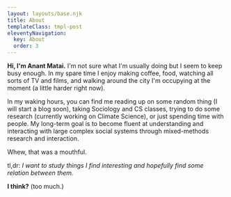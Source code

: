 ```yaml
---
layout: layouts/base.njk
title: About
templateClass: tmpl-post
eleventyNavigation:
  key: About
  order: 3
---
```


**Hi, I'm Anant Matai.** I'm not sure what I'm usually doing but I seem to keep busy enough. In my spare time I enjoy making coffee, food, watching all sorts of TV and films, and walking around the city I'm occupying at the moment (a little harder right now). 

In my waking hours, you can find me reading up on some random thing (I will start a blog soon), taking Sociology and CS classes, trying to do some research (currently working on Climate Science), or just spending time with people. My long-term goal is to become fluent at understanding and interacting with large complex social systems through mixed-methods research and interaction. 

Whew, that was a mouthful. 

tl,dr:
_I want to study things I find interesting and hopefully find some relation between them._
 
**I think?** (too much.)
